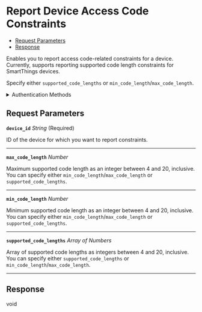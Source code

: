 # Report Device Access Code Constraints

- [Request Parameters](#request-parameters)
- [Response](#response)

Enables you to report access code-related constraints for a device. Currently, supports reporting supported code length constraints for SmartThings devices.

Specify either `supported_code_lengths` or `min_code_length`/`max_code_length`.


<details>

<summary>Authentication Methods</summary>

- API key
- Client session token
- Personal access token
  <br>Must also include the `seam-workspace` header in the request.

To learn more, see [Authentication](https://docs.seam.co/latest/api/authentication).
</details>

## Request Parameters

**`device_id`** *String* (Required)

ID of the device for which you want to report constraints.

---

**`max_code_length`** *Number*

Maximum supported code length as an integer between 4 and 20, inclusive. You can specify either `min_code_length`/`max_code_length` or `supported_code_lengths`.

---

**`min_code_length`** *Number*

Minimum supported code length as an integer between 4 and 20, inclusive. You can specify either `min_code_length`/`max_code_length` or `supported_code_lengths`.

---

**`supported_code_lengths`** *Array* *of Numbers*

Array of supported code lengths as integers between 4 and 20, inclusive. You can specify either `supported_code_lengths` or `min_code_length`/`max_code_length`.

---


## Response

void

